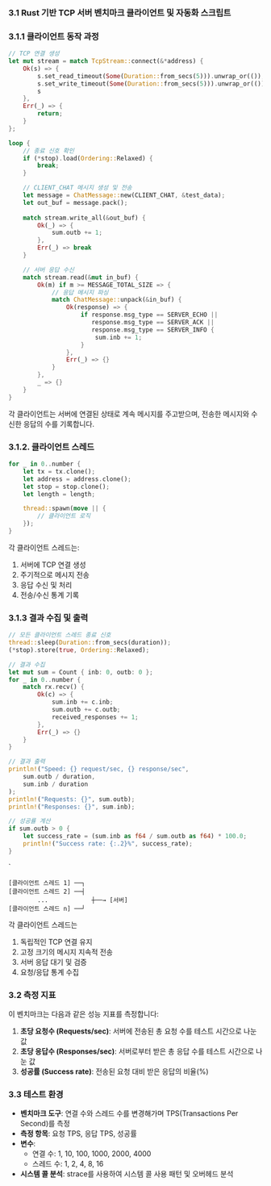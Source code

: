 ### 3.1 Rust 기반 TCP 서버 벤치마크 클라이언트 및 자동화 스크립트

### 3.1.1 클라이언트 동작 과정

```rust
// TCP 연결 생성
let mut stream = match TcpStream::connect(&*address) {
    Ok(s) => {
        s.set_read_timeout(Some(Duration::from_secs(5))).unwrap_or(());
        s.set_write_timeout(Some(Duration::from_secs(5))).unwrap_or(());
        s
    },
    Err(_) => {
        return;
    }
};

loop {
    // 종료 신호 확인
    if (*stop).load(Ordering::Relaxed) {
        break;
    }

    // CLIENT_CHAT 메시지 생성 및 전송
    let message = ChatMessage::new(CLIENT_CHAT, &test_data);
    let out_buf = message.pack();
    
    match stream.write_all(&out_buf) {
        Ok(_) => {
            sum.outb += 1;
        },
        Err(_) => break
    }

    // 서버 응답 수신
    match stream.read(&mut in_buf) {
        Ok(m) if m >= MESSAGE_TOTAL_SIZE => {
            // 응답 메시지 파싱
            match ChatMessage::unpack(&in_buf) {
                Ok(response) => {
                    if response.msg_type == SERVER_ECHO || 
                       response.msg_type == SERVER_ACK || 
                       response.msg_type == SERVER_INFO {
                        sum.inb += 1;
                    }
                },
                Err(_) => {}
            }
        },
        _ => {}
    }
}
```

각 클라이언트는 서버에 연결된 상태로 계속 메시지를 주고받으며, 전송한 메시지와 수신한 응답의 수를 기록합니다.

### 3.1.2. 클라이언트 스레드 
```rust
for _ in 0..number {
    let tx = tx.clone();
    let address = address.clone();
    let stop = stop.clone();
    let length = length;

    thread::spawn(move || {
        // 클라이언트 로직
    });
}
```

각 클라이언트 스레드는:

1. 서버에 TCP 연결 생성
2. 주기적으로 메시지 전송
3. 응답 수신 및 처리
4. 전송/수신 통계 기록

### 3.1.3 결과 수집 및 출력

```rust
// 모든 클라이언트 스레드 종료 신호
thread::sleep(Duration::from_secs(duration));
(*stop).store(true, Ordering::Relaxed);

// 결과 수집
let mut sum = Count { inb: 0, outb: 0 };
for _ in 0..number {
    match rx.recv() {
        Ok(c) => {
            sum.inb += c.inb;
            sum.outb += c.outb;
            received_responses += 1;
        },
        Err(_) => {}
    }
}

// 결과 출력
println!("Speed: {} request/sec, {} response/sec",
    sum.outb / duration,
    sum.inb / duration
);
println!("Requests: {}", sum.outb);
println!("Responses: {}", sum.inb);

// 성공률 계산
if sum.outb > 0 {
    let success_rate = (sum.inb as f64 / sum.outb as f64) * 100.0;
    println!("Success rate: {:.2}%", success_rate);
}
`````
`
```
[클라이언트 스레드 1] ──┐
[클라이언트 스레드 2] ──┤
        ...            ┼──→ [서버]
[클라이언트 스레드 n] ──┘

```
각 클라이언트 스레드는

1. 독립적인 TCP 연결 유지
2. 고정 크기의 메시지 지속적 전송
3. 서버 응답 대기 및 검증
4. 요청/응답 통계 수집

### 3.2 측정 지표

이 벤치마크는 다음과 같은 성능 지표를 측정합니다:

1. **초당 요청수 (Requests/sec)**: 서버에 전송된 총 요청 수를 테스트 시간으로 나눈 값
2. **초당 응답수 (Responses/sec)**: 서버로부터 받은 총 응답 수를 테스트 시간으로 나눈 값
3. **성공률 (Success rate)**: 전송된 요청 대비 받은 응답의 비율(%)

### 3.3 테스트 환경

- **벤치마크 도구**: 연결 수와 스레드 수를 변경해가며 TPS(Transactions Per Second)를 측정
- **측정 항목**: 요청 TPS, 응답 TPS, 성공률
- **변수**: 
  - 연결 수: 1, 10, 100, 1000, 2000, 4000
  - 스레드 수: 1, 2, 4, 8, 16
- **시스템 콜 분석**: strace를 사용하여 시스템 콜 사용 패턴 및 오버헤드 분석


